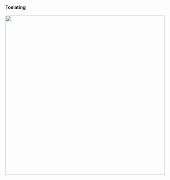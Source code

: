 #### Toelating


<img src="./pictures/Toelating_open_ict.png" height="auto" width="500px" style="padding-bottom:0px;">


